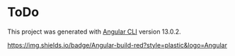 # ToDo

This project was generated with [Angular CLI](https://github.com/angular/angular-cli) version 13.0.2.


https://img.shields.io/badge/Angular-build-red?style=plastic&logo=Angular
